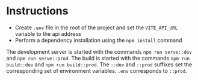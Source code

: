 # Instructions

- Create `.env` file in the root of the project and set the `VITE_API_URL` variable to the api address
- Perform a dependency installation using the `npm install` command

The development server is started with the commands `npm run serve::dev` and `npm run serve::prod`.
The build is started with the commands `npm run build::dev` and `npm run build::prod`.
The `::dev` and `::prod` suffixes set the corresponding set of environment variables. `.env` corresponds to `::prod`.